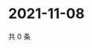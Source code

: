 # 2021-11-08

共 0 条

<!-- BEGIN WEIBO -->
<!-- 最后更新时间 Mon Nov 08 2021 07:11:27 GMT+0800 (China Standard Time) -->

<!-- END WEIBO -->
